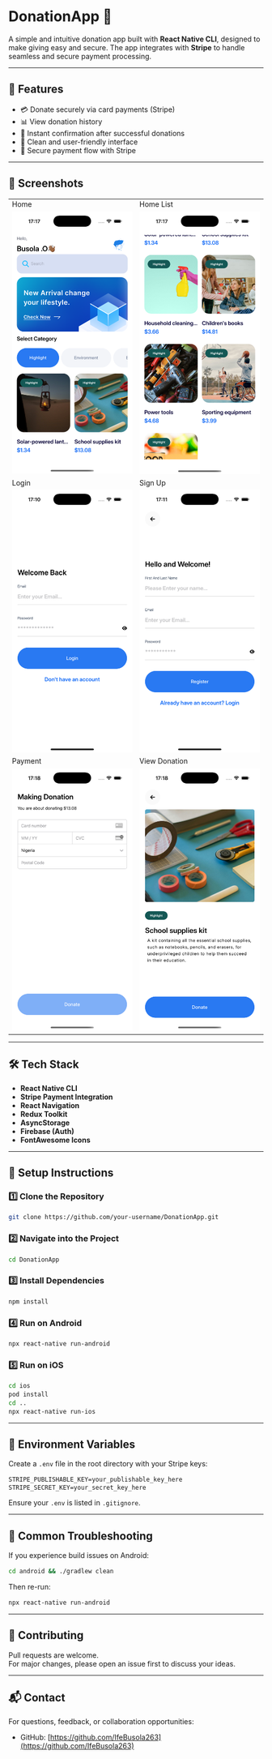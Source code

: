 
# DonationApp 💖

A simple and intuitive donation app built with **React Native CLI**, designed to make giving easy and secure. The app integrates with **Stripe** to handle seamless and secure payment processing.

---

## 🚀 Features
- 💳 Donate securely via card payments (Stripe)
- 📊 View donation history
- 🔔 Instant confirmation after successful donations
- 🎨 Clean and user-friendly interface
- 🔐 Secure payment flow with Stripe

---

## 📸 Screenshots

<table>
  <tr>
    <td>Home</td>
    <td>Home List</td>
  </tr>
  <tr>
    <td><img src="./assets/screenshots/home.png" width="300"/></td>
    <td><img src="./assets/screenshots/home_list.png" width="300"/></td>
  </tr>
  <tr>
    <td>Login</td>
    <td>Sign Up</td>
  </tr>
  <tr>
    <td><img src="./assets/screenshots/login.png" width="300"/></td>
    <td><img src="./assets/screenshots/signup.png" width="300"/></td>
  </tr>
  <tr>
    <td>Payment</td>
    <td>View Donation</td>
  </tr>
  <tr>
    <td><img src="./assets/screenshots/payment_screen.png" width="300"/></td>
    <td><img src="./assets/screenshots/view_donnation.png" width="300"/></td>
  </tr>
</table>

---

## 🛠️ Tech Stack
- **React Native CLI**
- **Stripe Payment Integration**
- **React Navigation**
- **Redux Toolkit**
- **AsyncStorage**
- **Firebase (Auth)**
- **FontAwesome Icons**

---

## 🔧 Setup Instructions

### 1️⃣ Clone the Repository
```bash
git clone https://github.com/your-username/DonationApp.git
```

### 2️⃣ Navigate into the Project
```bash
cd DonationApp
```

### 3️⃣ Install Dependencies
```bash
npm install
```

### 4️⃣ Run on Android
```bash
npx react-native run-android
```

### 5️⃣ Run on iOS
```bash
cd ios
pod install
cd ..
npx react-native run-ios
```

---

## 📝 Environment Variables
Create a `.env` file in the root directory with your Stripe keys:

```
STRIPE_PUBLISHABLE_KEY=your_publishable_key_here
STRIPE_SECRET_KEY=your_secret_key_here
```

Ensure your `.env` is listed in `.gitignore`.

---

## 🐛 Common Troubleshooting
If you experience build issues on Android:
```bash
cd android && ./gradlew clean
```
Then re-run:
```bash
npx react-native run-android
```

---

## 🤝 Contributing
Pull requests are welcome.  
For major changes, please open an issue first to discuss your ideas.

---

## 📬 Contact
For questions, feedback, or collaboration opportunities:
- GitHub: [https://github.com/IfeBusola263](https://github.com/IfeBusola263)

